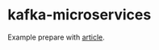 # kafka-microservices
Example prepare with [article](https://medium.com/better-programming/kafka-with-java-spring-and-docker-asynchronous-communication-between-microservices-e1d00e120831).
